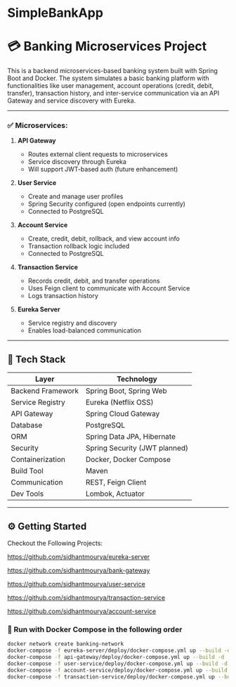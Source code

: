 # SimpleBankApp

# 💳 Banking Microservices Project

This is a backend microservices-based banking system built with Spring Boot and Docker. The system simulates a basic banking platform with functionalities like user management, account operations (credit, debit, transfer), transaction history, and inter-service communication via an API Gateway and service discovery with Eureka.

---


### ✅ Microservices:
1. **API Gateway**
   - Routes external client requests to microservices
   - Service discovery through Eureka
   - Will support JWT-based auth (future enhancement)

2. **User Service**
   - Create and manage user profiles
   - Spring Security configured (open endpoints currently)
   - Connected to PostgreSQL

3. **Account Service**
   - Create, credit, debit, rollback, and view account info
   - Transaction rollback logic included
   - Connected to PostgreSQL

4. **Transaction Service**
   - Records credit, debit, and transfer operations
   - Uses Feign client to communicate with Account Service
   - Logs transaction history

5. **Eureka Server**
   - Service registry and discovery
   - Enables load-balanced communication

---

## 🧪 Tech Stack

| Layer              | Technology                         |
|-------------------|-------------------------------------|
| Backend Framework | Spring Boot, Spring Web             |
| Service Registry  | Eureka (Netflix OSS)                |
| API Gateway       | Spring Cloud Gateway                |
| Database          | PostgreSQL                          |
| ORM               | Spring Data JPA, Hibernate          |
| Security          | Spring Security (JWT planned)       |
| Containerization  | Docker, Docker Compose              |
| Build Tool        | Maven                               |
| Communication     | REST, Feign Client                  |
| Dev Tools         | Lombok, Actuator                    |

---

## ⚙️ Getting Started
Checkout the Following Projects:

https://github.com/sidhantmourya/eureka-server

https://github.com/sidhantmourya/bank-gateway

https://github.com/sidhantmourya/user-service

https://github.com/sidhantmourya/transaction-service

https://github.com/sidhantmourya/account-service

### 🐳 Run with Docker Compose in the following order

```bash
docker network create banking-network
docker-compose -f eureka-server/deploy/docker-compose.yml up --build -d
docker-compose -f api-gateway/deploy/docker-compose.yml up --build -d
docker-compose -f user-service/deploy/docker-compose.yml up --build -d
docker-compose -f account-service/deploy/docker-compose.yml up --build -d
docker-compose -f transaction-service/deploy/docker-compose.yml up --build -d


